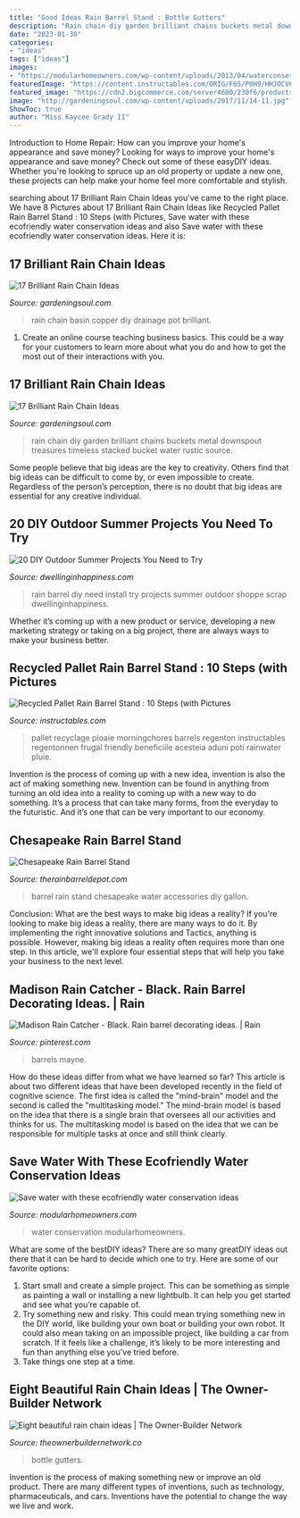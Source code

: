 ```yaml
---
title: "Good Ideas Rain Barrel Stand : Bottle Gutters"
description: "Rain chain diy garden brilliant chains buckets metal downspout treasures timeless stacked bucket water rustic source"
date: "2023-01-30"
categories:
- "ideas"
tags: ["ideas"]
images:
- "https://modularhomeowners.com/wp-content/uploads/2013/04/waterconservation.jpg"
featuredImage: "https://content.instructables.com/ORIG/F65/P0H9/HHJOCV6I/F65P0H9HHJOCV6I.jpg?auto=webp&amp;frame=1&amp;width=2100"
featured_image: "https://cdn2.bigcommerce.com/server4600/230f6/products/118/images/250/45-gallon-on-ccod__24888.1374538923.1280.1280.jpg?c=2"
image: "http://gardeningsoul.com/wp-content/uploads/2017/11/14-11.jpg"
ShowToc: true
author: "Miss Kaycee Grady II"
---
```



Introduction to Home Repair: How can you improve your home's appearance and save money?
Looking for ways to improve your home's appearance and save money? Check out some of these easyDIY ideas. Whether you're looking to spruce up an old property or update a new one, these projects can help make your home feel more comfortable and stylish.

	

		
searching about 17 Brilliant Rain Chain Ideas you've came to the right place. We have 8 Pictures about 17 Brilliant Rain Chain Ideas like Recycled Pallet Rain Barrel Stand : 10 Steps (with Pictures, Save water with these ecofriendly water conservation ideas and also Save water with these ecofriendly water conservation ideas. Here it is:
		
    
## 17 Brilliant Rain Chain Ideas

<img loading=lazy src="http://gardeningsoul.com/wp-content/uploads/2017/11/14-11.jpg" onerror="this.onerror=null;this.src='https://tse2.mm.bing.net/th?id=OIP.wgamWfj9IO0xVhC61QimsAHaHf&amp;pid=15.1';" alt="17 Brilliant Rain Chain Ideas">

_Source: gardeningsoul.com_

>rain chain basin copper diy drainage pot brilliant. 

	

1) Create an online course teaching business basics. This could be a way for your customers to learn more about what you do and how to get the most out of their interactions with you.

    
## 17 Brilliant Rain Chain Ideas

<img loading=lazy src="http://gardeningsoul.com/wp-content/uploads/2017/11/11-13.jpg" onerror="this.onerror=null;this.src='https://tse1.mm.bing.net/th?id=OIP.0J3OVJWfjM3mdqBU03pYxQHaLX&amp;pid=15.1';" alt="17 Brilliant Rain Chain Ideas">

_Source: gardeningsoul.com_

>rain chain diy garden brilliant chains buckets metal downspout treasures timeless stacked bucket water rustic source. 

	

Some people believe that big ideas are the key to creativity. Others find that big ideas can be difficult to come by, or even impossible to create. Regardless of the person’s perception, there is no doubt that big ideas are essential for any creative individual.

    
## 20 DIY Outdoor Summer Projects You Need To Try

<img loading=lazy src="http://i0.wp.com/www.dwellinginhappiness.com/wp-content/uploads/2015/06/diy-rain-barrel.jpg" onerror="this.onerror=null;this.src='https://tse1.mm.bing.net/th?id=OIP.78WOwqnsP8IVUwpEjZU1zAHaLJ&amp;pid=15.1';" alt="20 DIY Outdoor Summer Projects You Need to Try">

_Source: dwellinginhappiness.com_

>rain barrel diy need install try projects summer outdoor shoppe scrap dwellinginhappiness. 

	

Whether it’s coming up with a new product or service, developing a new marketing strategy or taking on a big project, there are always ways to make your business better.

    
## Recycled Pallet Rain Barrel Stand : 10 Steps (with Pictures

<img loading=lazy src="https://content.instructables.com/ORIG/F65/P0H9/HHJOCV6I/F65P0H9HHJOCV6I.jpg?auto=webp&amp;frame=1&amp;width=2100" onerror="this.onerror=null;this.src='https://tse1.mm.bing.net/th?id=OIP.5w0AmCTs6ko1fjkC03AX7QHaFj&amp;pid=15.1';" alt="Recycled Pallet Rain Barrel Stand : 10 Steps (with Pictures">

_Source: instructables.com_

>pallet recyclage ploaie morningchores barrels regenton instructables regentonnen frugal friendly beneficiile acesteia aduni poti rainwater pluie. 

	

Invention is the process of coming up with a new idea, invention is also the act of making something new. Invention can be found in anything from turning an old idea into a reality to coming up with a new way to do something. It’s a process that can take many forms, from the everyday to the futuristic. And it’s one that can be very important to our economy.

    
## Chesapeake Rain Barrel Stand

<img loading=lazy src="https://cdn2.bigcommerce.com/server4600/230f6/products/118/images/250/45-gallon-on-ccod__24888.1374538923.1280.1280.jpg?c=2" onerror="this.onerror=null;this.src='https://tse4.mm.bing.net/th?id=OIP.AhpT9T7Wmp-qSoeVQTkUEQHaLG&amp;pid=15.1';" alt="Chesapeake Rain Barrel Stand">

_Source: therainbarreldepot.com_

>barrel rain stand chesapeake water accessories diy gallon. 

	

Conclusion: What are the best ways to make big ideas a reality?
If you're looking to make big ideas a reality, there are many ways to do it. By implementing the right innovative solutions and Tactics, anything is possible. However, making big ideas a reality often requires more than one step. In this article, we'll explore four essential steps that will help you take your business to the next level.

    
## Madison Rain Catcher - Black. Rain Barrel Decorating Ideas. | Rain

<img loading=lazy src="https://i.pinimg.com/736x/18/5e/21/185e214db70859094e54986df0655923.jpg" onerror="this.onerror=null;this.src='https://tse3.mm.bing.net/th?id=OIP.bmi8uEQsSGPGOSypPZr3wQHaHa&amp;pid=15.1';" alt="Madison Rain Catcher - Black. Rain barrel decorating ideas. | Rain">

_Source: pinterest.com_

>barrels mayne. 

	

How do these ideas differ from what we have learned so far?
This article is about two different ideas that have been developed recently in the field of cognitive science. The first idea is called the "mind-brain" model and the second is called the "multitasking model." The mind-brain model is based on the idea that there is a single brain that oversees all our activities and thinks for us. The multitasking model is based on the idea that we can be responsible for multiple tasks at once and still think clearly.

    
## Save Water With These Ecofriendly Water Conservation Ideas

<img loading=lazy src="https://modularhomeowners.com/wp-content/uploads/2013/04/waterconservation.jpg" onerror="this.onerror=null;this.src='https://tse4.mm.bing.net/th?id=OIP.QnLgYwt-jBK0soniSp6IyQHaJ4&amp;pid=15.1';" alt="Save water with these ecofriendly water conservation ideas">

_Source: modularhomeowners.com_

>water conservation modularhomeowners. 

	

What are some of the bestDIY ideas?
There are so many greatDIY ideas out there that it can be hard to decide which one to try. Here are some of our favorite options: 
1) Start small and create a simple project. This can be something as simple as painting a wall or installing a new lightbulb. It can help you get started and see what you’re capable of. 
2) Try something new and risky. This could mean trying something new in the DIY world, like building your own boat or building your own robot. It could also mean taking on an impossible project, like building a car from scratch. If it feels like a challenge, it’s likely to be more interesting and fun than anything else you’ve tried before. 
3) Take things one step at a time.

    
## Eight Beautiful Rain Chain Ideas | The Owner-Builder Network

<img loading=lazy src="https://theownerbuildernetwork.co/wp-content/uploads/2015/06/Rain-Chain-Ideas-18.jpg" onerror="this.onerror=null;this.src='https://tse3.mm.bing.net/th?id=OIP.WAvlPKZ2ax80rzG7nK3NZAHaL2&amp;pid=15.1';" alt="Eight beautiful rain chain ideas | The Owner-Builder Network">

_Source: theownerbuildernetwork.co_

>bottle gutters. 

	

Invention is the process of making something new or improve an old product. There are many different types of inventions, such as technology, pharmaceuticals, and cars. Inventions have the potential to change the way we live and work.

